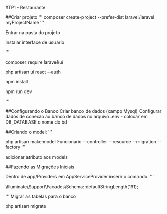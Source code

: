 #TP1 - Restaurante

##Criar projeto
'''
composer create-project --prefer-dist laravel/laravel myProjectName
'''

Entrar na pasta do projeto

Instalar interface de usuario

'''

composer require laravel/ui

php artisan ui react --auth

npm install

npm run dev

'''

##Configurando o Banco
Criar banco de dados (xampp Mysql)
Configurar dados de conexão ao banco de dados no arquivo .env - colocar em DB_DATABASE o nome do bd


##Criando o model:
'''

php artisan make:model Funcionario --controller --resource --migration --factory
'''

adicionar atributo aos models

##Fazendo as Migrações Iniciais

Dentro de app/Providers em AppServiceProvider inserir o comando:
'''

\Illuminate\Support\Facades\Schema::defaultStringLength(191);

'''
Migrar as tabelas para o banco

php artisan migrate


